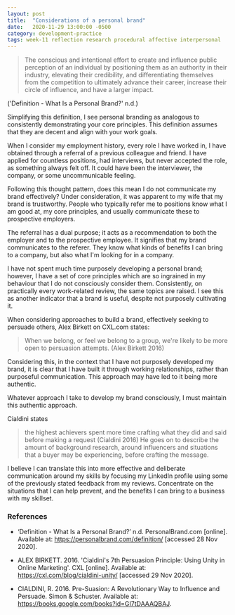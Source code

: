 ```yaml
---
layout: post
title:  "Considerations of a personal brand"
date:   2020-11-29 13:00:00 -0500
category: development-practice
tags: week-11 reflection research procedural affective interpersonal
---
```



> The conscious and intentional effort to create and influence public perception of an individual by positioning them as an authority in their industry, elevating their credibility, and differentiating themselves from the competition to ultimately advance their career, increase their circle of influence, and have a larger impact.

('Definition - What Is a Personal Brand?' n.d.)

Simplifying this definition, I see personal branding as analogous to consistently demonstrating your core principles. This definition assumes that they are decent and align with your work goals.

When I consider my employment history, every role I have worked in, I have obtained through a referral of a previous colleague and friend. I have applied for countless positions, had interviews, but never accepted the role, as something always felt off. It could have been the interviewer, the company, or some uncommunicable feeling. 

Following this thought pattern, does this mean I do not communicate my brand effectively? Under consideration, it was apparent to my wife that my brand is trustworthy. People who typically refer me to positions know what I am good at, my core principles, and usually communicate these to prospective employers.  

The referral has a dual purpose; it acts as a recommendation to both the employer and to the prospective employee. It signifies that my brand communicates to the referer. They know what kinds of benefits I can bring to a company, but also what I'm looking for in a company. 

I have not spent much time purposely developing a personal brand; however, I have a set of core principles which are so ingrained in my behaviour that I do not consciously consider them. Consistently, on practically every work-related review, the same topics are raised. I see this as another indicator that a brand is useful, despite not purposely cultivating it. 

When considering approaches to build a brand, effectively seeking to persuade others, Alex Birkett on CXL.com states:
> When we belong, or feel we belong to a group, we're likely to be more open to persuasion attempts.
(Alex Birkett 2016)

Considering this, in the context that I have not purposely developed my brand, it is clear that I have built it through working relationships, rather than purposeful communication. This approach may have led to it being more authentic. 

Whatever approach I take to develop my brand consciously, I must maintain this authentic approach. 

Cialdini states
> the highest achievers spent more time crafting what they did and said before making a request
(Cialdini 2016)
He goes on to describe the amount of background research, around influencers and situations that a buyer may be experiencing, before crafting the message. 

I believe I can translate this into more effective and deliberate communication around my skills by focusing my LinkedIn profile using some of the previously stated feedback from my reviews. Concentrate on the situations that I can help prevent, and the benefits I can bring to a business with my skillset. 

### References

- ‘Definition - What Is a Personal Brand?’ n.d. PersonalBrand.com [online]. Available at: https://personalbrand.com/definition/ [accessed 28 Nov 2020].

- ALEX BIRKETT. 2016. 'Cialdini's 7th Persuasion Principle: Using Unity in Online Marketing'. CXL [online]. Available at: https://cxl.com/blog/cialdini-unity/ [accessed 29 Nov 2020].

- CIALDINI, R. 2016. Pre-Suasion: A Revolutionary Way to Influence and Persuade. Simon & Schuster. Available at: https://books.google.com/books?id=GI7tDAAAQBAJ.